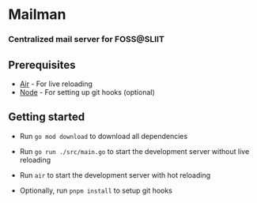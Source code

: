 # Mailman

### Centralized mail server for FOSS@SLIIT

## Prerequisites

 - [Air](https://github.com/cosmtrek/air) - For live reloading
 - [Node](https://nodejs.org/en/) - For setting up git hooks (optional)

## Getting started

- Run `go mod download` to download all dependencies
- Run `go run ./src/main.go` to start the development server without live reloading
- Run `air` to start the development server with hot reloading

- Optionally, run `pnpm install` to setup git hooks